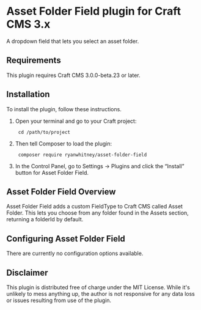 # Asset Folder Field plugin for Craft CMS 3.x

A dropdown field that lets you select an asset folder.

## Requirements

This plugin requires Craft CMS 3.0.0-beta.23 or later.

## Installation

To install the plugin, follow these instructions.

1. Open your terminal and go to your Craft project:

        cd /path/to/project

2. Then tell Composer to load the plugin:

        composer require ryanwhitney/asset-folder-field

3. In the Control Panel, go to Settings → Plugins and click the “Install” button for Asset Folder Field.

## Asset Folder Field Overview

Asset Folder Field adds a custom FieldType to Craft CMS called Asset Folder. This lets you choose from any folder found in the Assets section, returning a folderId by default. 

## Configuring Asset Folder Field

There are currently no configuration options available.

## Disclaimer

This plugin is distributed free of charge under the MIT License. While it's unlikely to mess anything up, the author is not responsive for any data loss or issues resulting from use of the plugin. 